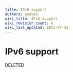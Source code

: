 ```yaml
---
title: IPv6 support
authors: psebek
wiki_title: IPv6 support
wiki_revision_count: 6
wiki_last_updated: 2013-07-31
---
```


# IPv6 support

DELETED
